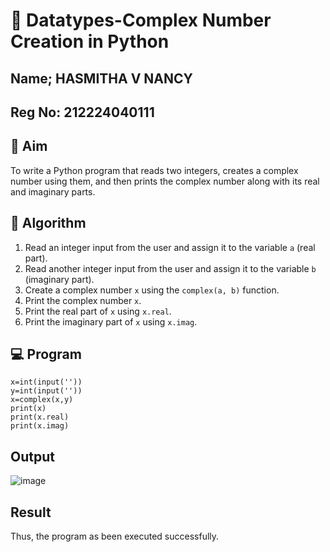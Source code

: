 # 🧮 Datatypes-Complex Number Creation in Python
## Name; HASMITHA V NANCY
## Reg No: 212224040111
## 🎯 Aim
To write a Python program that reads two integers, creates a complex number using them, and then prints the complex number along with its real and imaginary parts.

## 🧠 Algorithm
1. Read an integer input from the user and assign it to the variable `a` (real part).
2. Read another integer input from the user and assign it to the variable `b` (imaginary part).
3. Create a complex number `x` using the `complex(a, b)` function.
4. Print the complex number `x`.
5. Print the real part of `x` using `x.real`.
6. Print the imaginary part of `x` using `x.imag`.

## 💻 Program
~~~
x=int(input(''))
y=int(input(''))
x=complex(x,y)
print(x)
print(x.real)
print(x.imag)
~~~

## Output
![image](https://github.com/user-attachments/assets/8bbc5d77-b5b6-4bec-bc2e-cda70521d0dc)

## Result
Thus, the program as been executed successfully.
